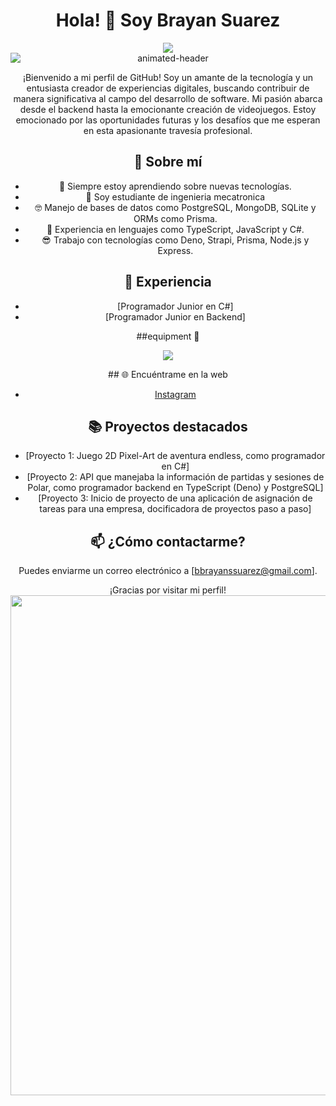 <div align="center"><h1>Hola! 👋 Soy Brayan Suarez</h1></div>
<div align="center"> 
<img src="https://cdn.discordapp.com/attachments/1138547567253266484/1216751798413693039/image.png?ex=6601876a&is=65ef126a&hm=3e29ba9cfb0db7291c1be90172393abbf3aafc3acc992dd50858723ec86cda52&" >
<img data-target="animated-image.replacedImage" alt="animated-header" class="AnimatedImagePlayer-animatedImage" src="https://i.pinimg.com/originals/ef/40/d5/ef40d59f5f1b74f8d2b1cdea4358e6f5.gif" style="display: block; opacity: 1;" autoplay>

¡Bienvenido a mi perfil de GitHub! Soy un amante de la tecnología y un entusiasta creador de experiencias digitales, buscando contribuir de manera significativa al campo del desarrollo de software. Mi pasión abarca desde el backend hasta la emocionante creación de videojuegos. Estoy emocionado por las oportunidades futuras y los desafíos que me esperan en esta apasionante travesía profesional.

## 🚀 Sobre mí

- 🌱 Siempre estoy aprendiendo sobre nuevas tecnologías.
- 🤨 Soy estudiante de ingenieria mecatronica
- 🤓 Manejo de bases de datos como PostgreSQL, MongoDB, SQLite y ORMs como Prisma.
- 🫡 Experiencia en lenguajes como TypeScript, JavaScript y C#.
- 😎 Trabajo con tecnologías como Deno, Strapi, Prisma, Node.js y Express.

## 💼 Experiencia

- [Programador Junior en C#]
- [Programador Junior en Backend]


##equipment 💙

<p align="center">
  <a href="https://skillicons.dev">
    <img src="https://skillicons.dev/icons?i=aws,azure,apollo,cs,css,deno,docker,dotnet,express,figma,firebase,git,github,graphql,html,js,kubernetes,linux,mongodb,mysql,nextjs,nodejs,postgres,planetscale,postman,py,react,rust,redux,supabase,selenium,tailwind,ts,vercel,visualstudio,vscode&perline=12" />
  </a>
</p>
## 🌐 Encuéntrame en la web

- [Instagram](https://www.instagram.com/bdjsn09/?next=%2F)

## 📚 Proyectos destacados

- [Proyecto 1: Juego 2D Pixel-Art de aventura endless, como programador en C#]
- [Proyecto 2: API que manejaba la información de partidas y sesiones de Polar, como programador backend en TypeScript (Deno) y PostgreSQL]
- [Proyecto 3: Inicio de proyecto de una aplicación de asignación de tareas para una empresa, docificadora de proyectos paso a paso]

## 📫 ¿Cómo contactarme?

Puedes enviarme un correo electrónico a [bbrayanssuarez@gmail.com].

¡Gracias por visitar mi perfil!
<img src="https://media.discordapp.net/attachments/1138547567253266484/1216757092979966053/image.png?ex=66018c59&is=65ef1759&hm=936c8a06a6d476f6068a5062c05c29a56806af1cb83478517950fb512241c4b1&=&format=webp&quality=lossless" width="800">
